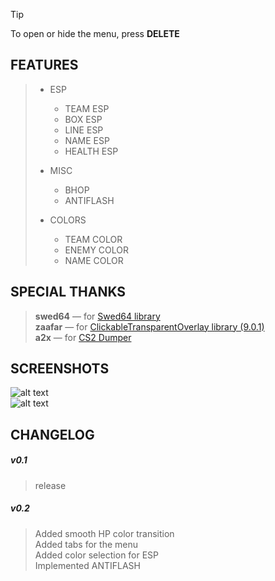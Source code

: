 > [!TIP]  
> To open or hide the menu, press **DELETE**  
  
## FEATURES  
> - ESP    
>   - TEAM ESP  
>   - BOX ESP  
>   - LINE ESP  
>   - NAME ESP  
>   - HEALTH ESP  
>   
> - MISC  
>   - BHOP  
>   - ANTIFLASH  
>   
> - COLORS  
>   - TEAM COLOR  
>   - ENEMY COLOR  
>   - NAME COLOR  
  
## SPECIAL THANKS  
  
> **swed64** — for [Swed64 library](https://github.com/Massivetwat/Swed64)  
> **zaafar** — for [ClickableTransparentOverlay library (9.0.1)](https://github.com/zaafar/ClickableTransparentOverlay?ysclid=m7cfgjgiwl848542558)  
> **a2x** — for [CS2 Dumper](https://github.com/a2x/cs2-dumper/)  
  
  
## SCREENSHOTS  
![alt text](https://imgur.com/EOmUefD.png)  
![alt text](https://imgur.com/9q0xsFJ.png)  
  
  
## CHANGELOG  
  
##### v0.1  
> release  
  
##### v0.2  
> Added smooth HP color transition  
> Added tabs for the menu  
> Added color selection for ESP  
> Implemented ANTIFLASH  